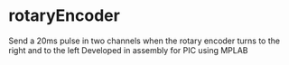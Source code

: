 # rotaryEncoder
Send a 20ms pulse in two channels when the rotary encoder turns to the right and to the left 
Developed in assembly for PIC using MPLAB
